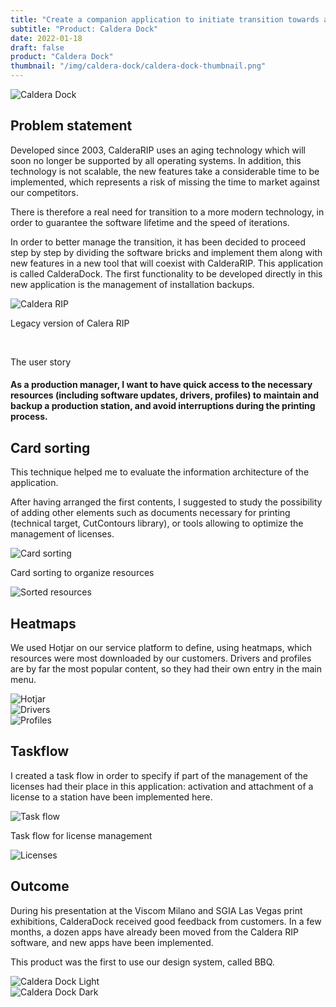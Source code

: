 ```yaml
---
title: "Create a companion application to initiate transition towards a new product portfolio"
subtitle: "Product: Caldera Dock"
date: 2022-01-18
draft: false
product: "Caldera Dock"
thumbnail: "/img/caldera-dock/caldera-dock-thumbnail.png"
---
```


<img src="/img/caldera-dock/caldera-dock-thumbnail-3x.png" class="sm-img mb-6" alt="Caldera Dock">

<section>

<div class="row">

<div class="col-12 col-lg-7">

## Problem statement

Developed since 2003, CalderaRIP uses an aging technology which will soon no longer be supported by all operating systems. In addition, this technology is not scalable, the new features take a considerable time to be implemented, which represents a risk of missing the time to market against our competitors. 

There is therefore a real need for transition to a more modern technology, in order to guarantee the software lifetime and the speed of iterations. 

In order to better manage the transition, it has been decided to proceed step by step by dividing the software bricks and implement them along with new features in a new tool that will coexist with CalderaRIP. This application is called CalderaDock. The first functionality to be developed directly in this new application is the management of installation backups.

<img src="/img/caldera-dock/rip.jpg" class="sm-img mt-4" alt="Caldera RIP">

<p class="sm-caption">Legacy version of Calera RIP</p>

</div>

<div class="col-md-1">&nbsp;</div>

<div class="col-12 col-lg-4">

<div class="sm-card">
    
<p class="sm-card-title">The user story</p>

#### As a production manager, I want to have quick access to the necessary resources (including software updates, drivers, profiles) to maintain and backup a production station, and avoid interruptions during the printing process.

</div>

</div>

</div>

</section>

## Card sorting
This technique helped me to evaluate the information architecture of the application.

After having arranged the first contents, I suggested to study the possibility of adding other elements such as documents necessary for printing (technical target, CutContours library), or tools allowing to optimize the management of licenses.

<section>

<div class="row">

<div class="col-12 col-lg-8">

<img src="/img/caldera-dock/card-sorting.jpg" class="sm-img mt-4" alt="Card sorting">

<p class="sm-caption">Card sorting to organize resources</p>

</div>

<div class="col-12 col-lg-4">

<img src="/img/caldera-dock/sorted-resources.png" class="sm-img mt-4" alt="Sorted resources">

</div>

</div>

</section>

## Heatmaps
We used Hotjar on our service platform to define, using heatmaps, which resources were most downloaded by our customers. Drivers and profiles are by far the most popular content, so they had their own entry in the main menu.

<img src="/img/caldera-dock/hotjar.png" class="sm-img mt-4" alt="Hotjar">

<section>

<div class="row">

<div class="col-12 col-lg-6">

<img src="/img/caldera-dock/drivers.png" class="sm-img mt-4" alt="Drivers">

</div>

<div class="col-12 col-lg-6">

<img src="/img/caldera-dock/profiles.png" class="sm-img mt-4" alt="Profiles">

</div>

</div>

</section>

## Taskflow
I created a task flow in order to specify if part of the management of the licenses had their place in this application: activation and attachment of a license to a station have been implemented here.

<section>

<div class="row">

<div class="col-12 col-lg-8">

<img src="/img/caldera-dock/task-flow.png" class="sm-img mt-4" alt="Task flow">

<p class="sm-caption">Task flow for license management</p>

</div>

<div class="col-12 col-lg-4">

<img src="/img/caldera-dock/licenses.png" class="sm-img mt-4" alt="Licenses">

</div>

</div>

</section>

## Outcome
During his presentation at the Viscom Milano and SGIA Las Vegas print exhibitions, CalderaDock received good feedback from customers. In a few months, a dozen apps have already been moved from the Caldera RIP software, and new apps have been implemented.

This product was the first to use our design system, called BBQ.

<section>

<div class="row">

<div class="col-12 col-lg-6">

<img src="/img/caldera-dock/dock-light.png" class="sm-img mt-4" alt="Caldera Dock Light">

</div>

<div class="col-12 col-lg-6">

<img src="/img/caldera-dock/dock-dark.png" class="sm-img mt-4" alt="Caldera Dock Dark">

</div>

</div>

</section>